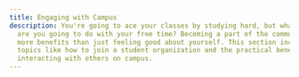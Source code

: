```yaml
---
title: Engaging with Campus
description: You're going to ace your classes by studying hard, but what else
  are you going to do with your free time? Becoming a part of the community has
  more benefits than just feeling good about yourself. This section includes
  topics like how to join a student organization and the practical benefits of
  interacting with others on campus.
---
```

